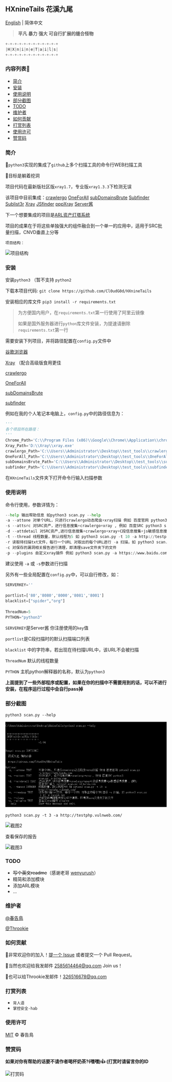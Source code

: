 ## HXnineTails 花溪九尾

[English](https://github.com/Cl0udG0d/HXnineTails/blob/main/README.md) | 简体中文

> **平凡** **暴力** **强大** **可自行扩展的缝合怪物**

```python
+-+-+-+-+-+-+-+-+-+-+-+
|H|X|n|i|n|e|T|a|i|l|s|
+-+-+-+-+-+-+-+-+-+-+-+
```

### 内容列表🚀

- [简介](#简介)
- [安装](#安装)
- [使用说明](#使用说明)
- [部分截图](#部分截图)
- [TODO](#TODO)
- [维护者](#维护者)
- [如何贡献](#如何贡献)
- [打赏列表](#打赏列表)
- [使用许可](#使用许可)
- [赞赏码](#赞赏码)



### 简介

:paw_prints:`python3`实现的集成了`github`上多个扫描工具的命令行WEB扫描工具

:trident:目标是躺着挖洞

项目代码在最新版社区版`xray1.7`，专业版`xray1.3.3`下检测无误

该项目中目前集成：[crawlergo](https://github.com/0Kee-Team/crawlergo) [OneForAll](https://github.com/shmilylty/OneForAll) [subDomainsBrute](https://github.com/lijiejie/subDomainsBrute) [Subfinder](https://github.com/projectdiscovery/subfinder) [Sublist3r](https://github.com/aboul3la/Sublist3r) [Xray](https://github.com/chaitin/xray) [JSfinder](https://github.com/Threezh1/JSFinder) [pppXray](https://github.com/Cl0udG0d/pppXray) [Server酱](http://sc.ftqq.com/3.version)

下一个想要集成的项目是[ARL资产灯塔系统](https://github.com/TophantTechnology/ARL)

项目的成果在于将这些单独强大的组件融合到一个单一的应用中，适用于SRC批量扫描，CNVD垂直上分等

`项目结构：`

![项目结构](https://github.com/Cl0udG0d/HXnineTails/blob/main/images/Architecture.png)

### 安装

安装`python3` （暂不支持 `python2`

下载本项目代码: `git clone https://github.com/Cl0udG0d/HXnineTails`

安装相应的库文件 `pip3 install -r requirements.txt` 

> 为方便国内用户，在`requirements.txt`第一行使用了阿里云镜像
>
> 如果是国外服务器进行`python`库文件安装，为提速请删除`requirements.txt`第一行

需要安装下列项目，并将路径配置在`config.py`文件中

[谷歌浏览器](https://www.google.com/intl/zh-CN/chrome/)

[Xray](https://github.com/chaitin/xray/releases) （配合高级版食用更佳

[crawlergo](https://github.com/0Kee-Team/crawlergo/releases)

[OneForAll](https://github.com/shmilylty/OneForAll/releases)

[subDomainsBrute](https://github.com/lijiejie/subDomainsBrute)

[subfinder](https://github.com/projectdiscovery/subfinder/releases)



例如在我的个人笔记本电脑上，`config.py`中的路径信息为：

```python
'''
各个项目所在路径：
'''
Chrome_Path='C:\\Program Files (x86)\\Google\\Chrome\\Application\\chrome.exe'
Xray_Path='D:\\Xray\\xray.exe'
crawlergo_Path='C:\\Users\\Administrator\\Desktop\\test_tools\\crawlergo.exe'
OneForAll_Path='C:\\Users\\Administrator\\Desktop\\test_tools\\OneForAll-master\\'
subDomainsBrute_Path='C:\\Users\\Administrator\\Desktop\\test_tools\\subDomainsBrute-master\\'
subfinder_Path='C:\\Users\\Administrator\\Desktop\\test_tools\\subfinder\\'
```

在`HXnineTails`文件夹下打开命令行输入扫描参数



### 使用说明

命令行使用，参数详情为：

```python
--help 输出帮助信息 如python3 scan.py --help
-a --attone 对单个URL，只进行crawlergo动态爬虫+xray扫描 例如 百度官网 python3 scan.py -a https://www.baidu.com
-s --attsrc 对SRC资产，进行信息搜集+crawlergo+xray , 例如 百度SRC python3 scan.py -s baidu.com
-d --attdetail 对SRC资产,进行信息搜集+crawlergo+xray+C段信息搜集+js敏感信息搜集 , 例如 百度SRC 输入 python3 scan.py -d baidu.com
-t --thread 线程数量，默认线程为5 如 python3 scan.py -t 10 -a http://testphp.vulnweb.com/ 
-r 读取待扫描txt文件，每行一个URL 对取出的每个URL进行 -a 扫描，如 python3 scan.py -t 10 -r target.txt
-c 对保存的漏洞相关报告进行清理，即清理save文件夹下的文件
-p --plugins 自定义xray插件 例如 python3 scan.py -a https://www.baidu.com --plugins sqldet
```

建议使用 `-a` 或 `-s`参数进行扫描

另外有一些全局配置在`config.py`中，可以自行修改，如：

```python
SERVERKEY=''

portlist=['80','8080','8000','8081','8001']
blacklist=["spider","org"]

ThreadNum=5
PYTHON="python3"
```

`SERVERKEY`是Server酱 你注册使用的`key`值

`portlist`是C段扫描时的默认扫描端口列表

`blacklist` 中的字符串，若出现在待扫描URL中，该URL不会被扫描

`ThreadNum` 默认的线程数量

`PYTHON` 主机python解释器的名称，默认为`python3`



**上面提到了一些外部程序或配置，如果在你的扫描中不需要用到的话，可以不进行安装，在程序运行过程中会自行pass掉**

### 部分截图

```shell
python3 scan.py --help
```

![截图1](https://github.com/Cl0udG0d/HXnineTails/blob/main/images/1.png)

```shell
python3 scan.py -t 3 -a http://testphp.vulnweb.com/
```

![截图2](https://github.com/Cl0udG0d/HXnineTails/blob/main/images/2.png)

查看保存的报告

![截图3](https://github.com/Cl0udG0d/HXnineTails/blob/main/images/3.png)



### TODO

+ ~~写个英文readme~~（感谢老哥 [wenyurush](https://github.com/wenyurush)）
+ 精简和添加模块
+ 添加ARL模块
+ ...



### 维护者

[@春告鳥](https://github.com/Cl0udG0d)

[@Throokie](https://github.com/Throokie)



### 如何贡献

:beer:非常欢迎你的加入！[提一个 Issue](https://github.com/Cl0udG0d/AutumnWater/issues/new) 或者提交一个 Pull Request。

:beers:当然也欢迎给我发邮件  2585614464@qq.com Join us！

🍻也可以给Throokie发邮件！326516678@qq.com


### 打赏列表

+ `背人语` 
+ `掌控安全-hab`



### 使用许可

[MIT](LICENSE)  © 春告鳥



### 赞赏码

**如果对你有帮助的话要不请作者喝杯奶茶?~~(嘿嘿)~~:+1: (打赏时请留言你的ID**

![打赏码](https://github.com/Cl0udG0d/HXnineTails/blob/main/images/Praise.png)
